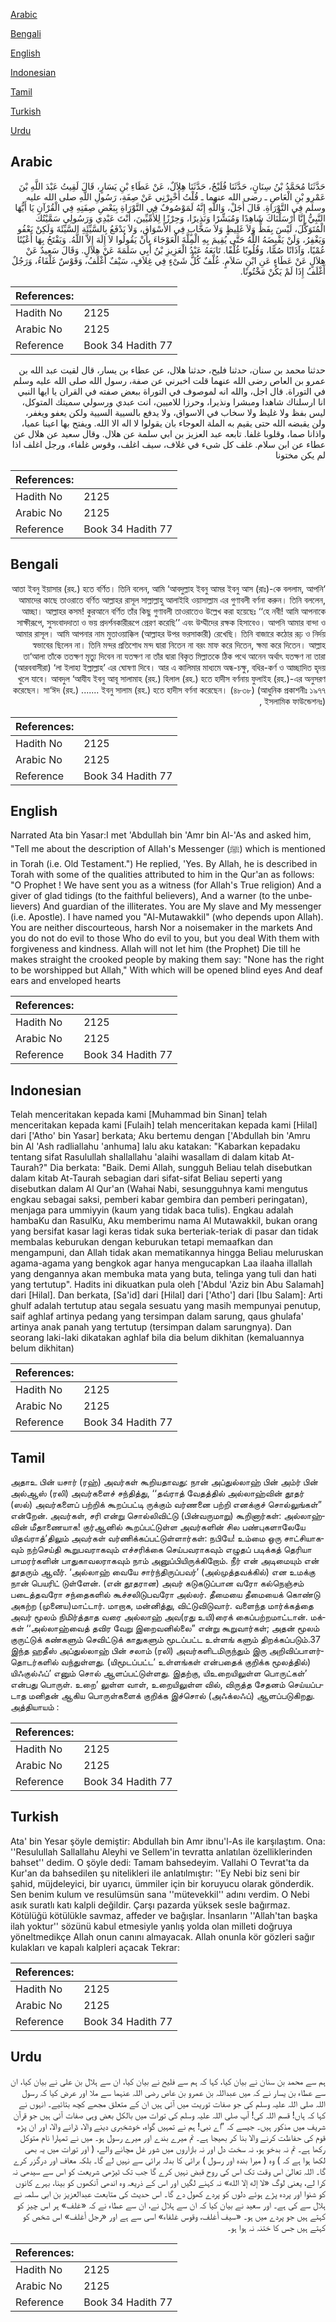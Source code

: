 [Arabic](#arabic)

[Bengali](#bengali)

[English](#english)

[Indonesian](#indonesian)

[Tamil](#tamil)

[Turkish](#turkish)

[Urdu](#urdu)

## Arabic


<div dir="rtl" lang="ar" style={{fontSize:'larger',backgroundColor:'#f8f9fa',padding:20}}>
حَدَّثَنَا مُحَمَّدُ بْنُ سِنَانٍ، حَدَّثَنَا فُلَيْحٌ، حَدَّثَنَا هِلاَلٌ، عَنْ عَطَاءِ بْنِ يَسَارٍ، قَالَ لَقِيتُ عَبْدَ اللَّهِ بْنَ عَمْرِو بْنِ الْعَاصِ ـ رضى الله عنهما ـ قُلْتُ أَخْبِرْنِي عَنْ صِفَةِ، رَسُولِ اللَّهِ صلى الله عليه وسلم فِي التَّوْرَاةِ‏.‏ قَالَ أَجَلْ، وَاللَّهِ إِنَّهُ لَمَوْصُوفٌ فِي التَّوْرَاةِ بِبَعْضِ صِفَتِهِ فِي الْقُرْآنِ يَا أَيُّهَا النَّبِيُّ إِنَّا أَرْسَلْنَاكَ شَاهِدًا وَمُبَشِّرًا وَنَذِيرًا، وَحِرْزًا لِلأُمِّيِّينَ، أَنْتَ عَبْدِي وَرَسُولِي سَمَّيْتُكَ الْمُتَوَكِّلَ، لَيْسَ بِفَظٍّ وَلاَ غَلِيظٍ وَلاَ سَخَّابٍ فِي الأَسْوَاقِ، وَلاَ يَدْفَعُ بِالسَّيِّئَةِ السَّيِّئَةَ وَلَكِنْ يَعْفُو وَيَغْفِرُ، وَلَنْ يَقْبِضَهُ اللَّهُ حَتَّى يُقِيمَ بِهِ الْمِلَّةَ الْعَوْجَاءَ بِأَنْ يَقُولُوا لاَ إِلَهَ إِلاَّ اللَّهُ‏.‏ وَيَفْتَحُ بِهَا أَعْيُنًا عُمْيًا، وَآذَانًا صُمًّا، وَقُلُوبًا غُلْفًا‏.‏ تَابَعَهُ عَبْدُ الْعَزِيزِ بْنُ أَبِي سَلَمَةَ عَنْ هِلاَلٍ‏.‏ وَقَالَ سَعِيدٌ عَنْ هِلاَلٍ عَنْ عَطَاءٍ عَنِ ابْنِ سَلاَمٍ‏.‏ غُلْفٌ كُلُّ شَىْءٍ فِي غِلاَفٍ، سَيْفٌ أَغْلَفُ، وَقَوْسٌ غَلْفَاءُ، وَرَجُلٌ أَغْلَفُ إِذَا لَمْ يَكُنْ مَخْتُونًا‏.‏
</div>
<div style={{backgroundColor:'#f8f9fa',padding:20, marginBottom: 10}}><table> <thead> <tr> <th>References:</th> <th></th> </tr> </thead> <tbody><tr><td>Hadith No</td><td>2125</td></tr><tr><td>Arabic No</td><td>2125</td></tr><tr><td>Reference</td><td>Book 34 Hadith 77</td></tr></tbody></table></div>


<div dir="rtl" lang="ar" style={{fontSize:'larger',backgroundColor:'#f8f9fa',padding:20}}>
حدثنا محمد بن سنان، حدثنا فليح، حدثنا هلال، عن عطاء بن يسار، قال لقيت عبد الله بن عمرو بن العاص رضى الله عنهما قلت اخبرني عن صفة، رسول الله صلى الله عليه وسلم في التوراة. قال اجل، والله انه لموصوف في التوراة ببعض صفته في القران يا ايها النبي انا ارسلناك شاهدا ومبشرا ونذيرا، وحرزا للاميين، انت عبدي ورسولي سميتك المتوكل، ليس بفظ ولا غليظ ولا سخاب في الاسواق، ولا يدفع بالسيية السيية ولكن يعفو ويغفر، ولن يقبضه الله حتى يقيم به الملة العوجاء بان يقولوا لا اله الا الله. ويفتح بها اعينا عميا، واذانا صما، وقلوبا غلفا. تابعه عبد العزيز بن ابي سلمة عن هلال. وقال سعيد عن هلال عن عطاء عن ابن سلام. غلف كل شىء في غلاف، سيف اغلف، وقوس غلفاء، ورجل اغلف اذا لم يكن مختونا
</div>
<div style={{backgroundColor:'#f8f9fa',padding:20, marginBottom: 10}}><table> <thead> <tr> <th>References:</th> <th></th> </tr> </thead> <tbody><tr><td>Hadith No</td><td>2125</td></tr><tr><td>Arabic No</td><td>2125</td></tr><tr><td>Reference</td><td>Book 34 Hadith 77</td></tr></tbody></table></div>

## Bengali


<div dir="rtl" lang="bn" style={{fontSize:'larger',backgroundColor:'#f8f9fa',padding:20}}>
‘আতা ইবনু ইয়াসার (রহ.) হতে বর্ণিত। তিনি বলেন, আমি ‘আবদুল্লাহ ইবনু আমর ইবনু আস (রাঃ)-কে বললাম, আপনি আমাদের কাছে তাওরাতে বর্ণিত আল্লাহর রাসূল সাল্লাল্লাহু আলাইহি ওয়াসাল্লাম এর গুণাবলী বর্ণনা করুন। তিনি বললেন, আচ্ছা। আল্লাহর কসম! কুরআনে বর্ণিত তাঁর কিছু গুণাবলী তাওরাতেও উল্লেখ করা হয়েছেঃ ‘‘হে নবী! আমি আপনাকে সাক্ষীরূপে, সুসংবাদদাতা ও ভয় প্রদর্শনকারীরূপে প্রেরণ করেছি’’ এবং উম্মীদের রক্ষক হিসাবেও। আপনি আমার বান্দা ও আমার রাসূল। আমি আপনার নাম মুতাওয়াক্কিল (আল্লাহর উপর ভরসাকারী) রেখেছি। তিনি বাজারে কঠোর রূঢ় ও নির্দয় স্বভাবের ছিলেন না। তিনি মন্দর প্রতিশোধ মন্দ দ্বারা নিতেন না বরং মাফ করে দিতেন, ক্ষমা করে দিতেন। আল্লাহ তা‘আলা তাঁকে ততক্ষণ মৃত্যু দিবেন না যতক্ষণ না তাঁর দ্বারা বিকৃত মিল্লাতকে ঠিক পথে আনেন অর্থাৎ যতক্ষণ না তারা (আরববাসীরা) ‘লা ইলাহা ইল্লাল্লাহ’ এর ঘোষণা দিবে। আর এ কালিমার মাধ্যমে অন্ধ-চক্ষু, বধির-কর্ণ ও আচ্ছাদিত হৃদয় খুলে যাবে। আবদুল ‘আযীয ইবনু আবূ সালামাহ (রহ.) হিলাল (রহ.) হতে হাদীস বর্ণনায় ফুলাইহ (রহ.)-এর অনুসরণ করেছেন। সা‘ঈদ (রহ.) ....... ইবনু সালাম (রহ.) হতে হাদীস বর্ণনা করেছেন। (৪৮৩৮) (আধুনিক প্রকাশনীঃ ১৯৭৭ , ইসলামিক ফাউন্ডেশনঃ)
</div>
<div style={{backgroundColor:'#f8f9fa',padding:20, marginBottom: 10}}><table> <thead> <tr> <th>References:</th> <th></th> </tr> </thead> <tbody><tr><td>Hadith No</td><td>2125</td></tr><tr><td>Arabic No</td><td>2125</td></tr><tr><td>Reference</td><td>Book 34 Hadith 77</td></tr></tbody></table></div>

## English


<div dir="ltr" lang="en" style={{fontSize:'larger',backgroundColor:'#f8f9fa',padding:20}}>
Narrated Ata bin Yasar:I met 'Abdullah bin 'Amr bin Al-'As and asked him, "Tell me about the description of Allah's Messenger (ﷺ) which is mentioned in Torah (i.e. Old Testament.") He replied, 'Yes. By Allah, he is described in Torah with some of the qualities attributed to him in the Qur'an as follows: "O Prophet ! We have sent you as a witness (for Allah's True religion) And a giver of glad tidings (to the faithful believers), And a warner (to the unbelievers) And guardian of the illiterates. You are My slave and My messenger (i.e. Apostle). I have named you "Al-Mutawakkil" (who depends upon Allah). You are neither discourteous, harsh Nor a noisemaker in the markets And you do not do evil to those Who do evil to you, but you deal With them with forgiveness and kindness. Allah will not let him (the Prophet) Die till he makes straight the crooked people by making them say: "None has the right to be worshipped but Allah," With which will be opened blind eyes And deaf ears and enveloped hearts
</div>
<div style={{backgroundColor:'#f8f9fa',padding:20, marginBottom: 10}}><table> <thead> <tr> <th>References:</th> <th></th> </tr> </thead> <tbody><tr><td>Hadith No</td><td>2125</td></tr><tr><td>Arabic No</td><td>2125</td></tr><tr><td>Reference</td><td>Book 34 Hadith 77</td></tr></tbody></table></div>

## Indonesian


<div dir="ltr" lang="id" style={{fontSize:'larger',backgroundColor:'#f8f9fa',padding:20}}>
Telah menceritakan kepada kami [Muhammad bin Sinan] telah menceritakan kepada kami [Fulaih] telah menceritakan kepada kami [Hilal] dari ['Atho' bin Yasar] berkata; Aku bertemu dengan ['Abdullah bin 'Amru bin Al 'Ash radliallahu 'anhuma] lalu aku katakan: "Kabarkan kepadaku tentang sifat Rasulullah shallallahu 'alaihi wasallam di dalam kitab At-Taurah?" Dia berkata: "Baik. Demi Allah, sungguh Beliau telah disebutkan dalam kitab At-Taurah sebagian dari sifat-sifat Beliau seperti yang disebutkan dalam Al Qur'an (Wahai Nabi, sesungguhnya kami mengutus engkau sebagai saksi, pemberi kabar gembira dan pemberi peringatan), menjaga para ummiyyin (kaum yang tidak baca tulis). Engkau adalah hambaKu dan RasulKu, Aku memberimu nama Al Mutawakkil, bukan orang yang bersifat kasar lagi keras tidak suka berteriak-teriak di pasar dan tidak membalas keburukan dengan keburukan tetapi memaafkan dan mengampuni, dan Allah tidak akan mematikannya hingga Beliau meluruskan agama-agama yang bengkok agar hanya mengucapkan Laa ilaaha illallah yang dengannya akan membuka mata yang buta, telinga yang tuli dan hati yang tertutup". Hadits ini dikuatkan pula oleh ['Abdul 'Aziz bin Abu Salamah] dari [Hilal]. Dan berkata, [Sa'id] dari [Hilal] dari ['Atho'] dari [Ibu Salam]: Arti ghulf adalah tertutup atau segala sesuatu yang masih mempunyai penutup, saif aghlaf artinya pedang yang tersimpan dalam sarung, qaus ghulafa' artinya anak panah yang tertutup (tersimpan dalam sarungnya). Dan seorang laki-laki dikatakan aghlaf bila dia belum dikhitan (kemaluannya belum dikhitan)
</div>
<div style={{backgroundColor:'#f8f9fa',padding:20, marginBottom: 10}}><table> <thead> <tr> <th>References:</th> <th></th> </tr> </thead> <tbody><tr><td>Hadith No</td><td>2125</td></tr><tr><td>Arabic No</td><td>2125</td></tr><tr><td>Reference</td><td>Book 34 Hadith 77</td></tr></tbody></table></div>

## Tamil


<div dir="ltr" lang="ta" style={{fontSize:'larger',backgroundColor:'#f8f9fa',padding:20}}>
அதாஉ பின் யசார் (ரஹ்) அவர்கள் கூறியதாவது: நான் அப்துல்லாஹ் பின் அம்ர் பின் அல்ஆஸ் (ரலி) அவர்களைச் சந்தித்து, ‘‘தவ்ராத் வேதத்தில் அல்லாஹ்வின் தூதர் (ஸல்) அவர்களைப் பற்றிக் கூறப்பட்டி ருக்கும் வர்ணனை பற்றி எனக்குச் சொல்லுங்கள்” என்றேன். அவர்கள், சரி என்று சொல்லிவிட்டு (பின்வருமாறு) கூறினார்கள்: அல்லாஹ்வின் மீதாணையாக! குர்ஆனில் கூறப்பட்டுள்ள அவர்களின் சில பண்புகளாலேயே யிதவ்ராத்’திலும் அவர்கள் வர்ணிக்கப்பட்டுள்ளார்கள்: நபியே! உம்மை ஒரு சாட்சியாகவும் நற்செய்தி கூறுபவராகவும் எச்சரிக்கை செய்பவராகவும் எழுதப் படிக்கத் தெரியா பாமரர்களின் பாதுகாவலராகவும் நாம் அனுப்பியிருக்கிறோம். நீர் என் அடிமையும் என் தூதரும் ஆவீர். ‘அல்லாஹ் வையே சார்ந்திருப்பவர்’ (அல்முத்தவக்கில்) என உமக்கு நான் பெயரிட் டுள்ளேன். (என் தூதரான) அவர் கடுகடுப்பான வரோ கல்நெஞ்சம் படைத்தவரோ சந்தைகளில் கூச்சலிடுபவரோ அல்லர். தீமையை தீமையைக் கொண்டு அகற்ற (முனைய)மாட்டார். மாறாக, மன்னித்து, விட்டுவிடுவார். வளைந்த மார்க்கத்தை அவர் மூலம் நிமிர்த்தாத வரை அல்லாஹ் அவ(ரது உயி)ரைக் கைப்பற்றமாட்டான். மக்கள் ‘‘அல்லாஹ்வைத் தவிர வேறு இறைவனில்லை” என்று கூறுவார்கள்; அதன் மூலம் குருட்டுக் கண்களும் செவிட்டுக் காதுகளும் மூடப்பட்ட உள்ளங் களும் திறக்கப்படும்.37 இந்த ஹதீஸ் அப்துல்லாஹ் பின் சலாம் (ரலி) அவர்களிடமிருந்தும் இரு அறிவிப்பாளர்தொடர்களில் வந்துள்ளது. (யிமூடப்பட்ட’ உள்ளங்கள் என்பதைக் குறிக்க மூலத்தில்) யிஃகுல்ஃப்’ எனும் சொல் ஆளப்பட்டுள்ளது. இதற்கு, யிஉறையிலுள்ள பொருட்கள்’ என்பது பொருள். உறை’ லுள்ள வாள், உறையிலுள்ள வில், விருத்த சேதனம் செய்யப்படாத மனிதன் ஆகிய பொருள்களைக் குறிக்க இச்சொல் (அஃக்லஃப்) ஆளப்படுகிறது. அத்தியாயம் :
</div>
<div style={{backgroundColor:'#f8f9fa',padding:20, marginBottom: 10}}><table> <thead> <tr> <th>References:</th> <th></th> </tr> </thead> <tbody><tr><td>Hadith No</td><td>2125</td></tr><tr><td>Arabic No</td><td>2125</td></tr><tr><td>Reference</td><td>Book 34 Hadith 77</td></tr></tbody></table></div>

## Turkish


<div dir="ltr" lang="tr" style={{fontSize:'larger',backgroundColor:'#f8f9fa',padding:20}}>
Ata' bin Yesar şöyle demiştir: Abdullah bin Amr ibnu'l-As ile karşılaştım. Ona: ''Resulullah Sallallahu Aleyhi ve Sellem'in tevratta anlatılan özelliklerinden bahset'' dedim. O şöyle dedi: Tamam bahsedeyim. Vallahi O Tevrat'ta da Kur'an da bahsedilen şu nitelikleri ile anlatılmıştır: ''Ey Nebi biz seni bir şahid, müjdeleyici, bir uyarıcı, ümmiler için bir koruyucu olarak gönderdik. Sen benim kulum ve resulümsün sana ''mütevekkil'' adını verdim. O Nebi asık suratlı katı kalpli değildir. Çarşı pazarda yüksek sesle bağırmaz. Kötülüğü kötülükle savmaz, affeder ve bağışlar. İnsanların ''Allah'tan başka ilah yoktur'' sözünü kabul etmesiyle yanlış yolda olan milleti doğruya yöneltmedikçe Allah onun canını almayacak. Allah onunla kör gözleri sağır kulakları ve kapalı kalpleri açacak Tekrar:
</div>
<div style={{backgroundColor:'#f8f9fa',padding:20, marginBottom: 10}}><table> <thead> <tr> <th>References:</th> <th></th> </tr> </thead> <tbody><tr><td>Hadith No</td><td>2125</td></tr><tr><td>Arabic No</td><td>2125</td></tr><tr><td>Reference</td><td>Book 34 Hadith 77</td></tr></tbody></table></div>

## Urdu


<div dir="rtl" lang="ur" style={{fontSize:'larger',backgroundColor:'#f8f9fa',padding:20}}>
ہم سے محمد بن سنان نے بیان کیا، کہا کہ ہم سے فلیح نے بیان کیا، ان سے ہلال بن علی نے بیان کیا، ان سے عطاء بن یسار نے کہ میں عبداللہ بن عمرو بن عاص رضی اللہ عنہما سے ملا اور عرض کیا کہ رسول اللہ صلی اللہ علیہ وسلم کی جو صفات توریت میں آئی ہیں ان کے متعلق مجھے کچھ بتائیے۔ انہوں نے کہا کہ ہاں! قسم اللہ کی! آپ صلی اللہ علیہ وسلم کی تورات میں بالکل بعض وہی صفات آئی ہیں جو قرآن شریف میں مذکور ہیں۔ جیسے کہ ”اے نبی! ہم نے تمہیں گواہ، خوشخبری دینے والا، ڈرانے والا، اور ان پڑھ قوم کی حفاظت کرنے والا بنا کر بھیجا ہے۔ تم میرے بندے اور میرے رسول ہو۔ میں نے تمہارا نام متوکل رکھا ہے۔ تم نہ بدخو ہو، نہ سخت دل اور نہ بازاروں میں شور غل مچانے والے، ( اور تورات میں یہ بھی لکھا ہوا ہے کہ ) وہ ( میرا بندہ اور رسول ) برائی کا بدلہ برائی سے نہیں لے گا۔ بلکہ معاف اور درگزر کرے گا۔ اللہ تعالیٰ اس وقت تک اس کی روح قبض نہیں کرے گا جب تک ٹیڑھی شریعت کو اس سے سیدھی نہ کرا لے، یعنی لوگ «لا إله إلا الله» نہ کہنے لگیں اور اس کے ذریعہ وہ اندھی آنکھوں کو بینا، بہرے کانوں کو شنوا اور پردہ پڑے ہوئے دلوں کو پردے کھول دے گا۔ اس حدیث کی متابعت عبدالعزیز بن ابی سلمہ نے ہلال سے کی ہے۔ اور سعید نے بیان کیا کہ ان سے ہلال نے، ان سے عطاء نے کہ «غلف» ہر اس چیز کو کہتے ہیں جو پردے میں ہو۔ «سيف أغلف،‏‏‏‏ وقوس غلفاء» اسی سے ہے اور «رجل أغلف» اس شخص کو کہتے ہیں جس کا ختنہ نہ ہوا ہو۔
</div>
<div style={{backgroundColor:'#f8f9fa',padding:20, marginBottom: 10}}><table> <thead> <tr> <th>References:</th> <th></th> </tr> </thead> <tbody><tr><td>Hadith No</td><td>2125</td></tr><tr><td>Arabic No</td><td>2125</td></tr><tr><td>Reference</td><td>Book 34 Hadith 77</td></tr></tbody></table></div>